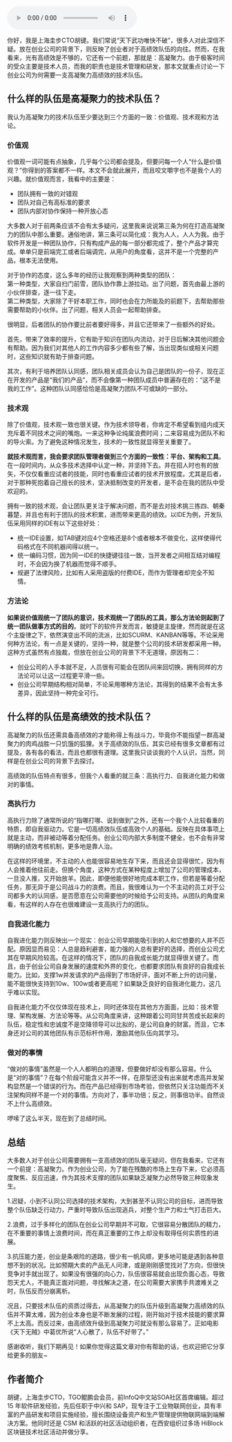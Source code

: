 <audio title="第160讲 _ 胡键：创业公司需要高凝聚力高绩效的技术团队" src="https://static001.geekbang.org/resource/audio/ea/eb/ea9ffde5d0334fd9af4cae7c88c241eb.mp3" controls="controls"></audio> 
<p>你好，我是上海圭步CTO胡键。我们常说“天下武功唯快不破”，很多人对此深信不疑。放在创业公司的背景下，则反映了创业者对于高绩效队伍的向往。然而，在我看来，光有高绩效是不够的，它还有一个前题，那就是：高凝聚力。由于极客时间的受众主要是技术人员，而我的职责也是技术管理和研发，那本文就重点讨论一下创业公司为何需要一支高凝聚力高绩效的技术队伍。</p><h2>什么样的队伍是高凝聚力的技术队伍？</h2><p>我认为高凝聚力的技术队伍至少要达到三个方面的一致：价值观、技术观和方法论。</p><h3>价值观</h3><p>价值观一词可能有点抽象，几乎每个公司都会提及，但要问每一个人“什么是价值观？”你得到的答案都不一样。本文不会就此展开，而且咬文嚼字也不是我个人的兴趣。就价值观而言，我看中的主要是：</p><ul>
<li>团队拥有一致的对错观</li>
<li>团队对自己有高标准的要求</li>
<li>团队内部对协作保持一种开放心态</li>
</ul><p>大多数人对于前两条应该不会有太多疑问，这里我来说说第三条为何在打造高凝聚力的团队中那么重要。通俗地讲，第三条可以简化成：我为人人，人人为我。由于软件开发是一种团队协作，只有构成产品的每一部分都完成了，整个产品才算完成。单单只是前端完工或者后端调完，从用户的角度看，这并不是一个完整的产品，根本无法使用。</p><!-- [[[read_end]]] --><p>对于协作的态度，这么多年的经历让我观察到两种类型的团队：<br>
第一种类型，大家自扫门前雪，团队协作靠上游拉动。出了问题，首先由最上游的小伙伴排查，逐一往下走。<br>
第二种类型，大家除了干好本职工作，同时也会在力所能及的前题下，去帮助那些需要帮助的小伙伴。出了问题，相关人员会一起帮助排查。</p><p>很明显，后者团队的协作要比前者要好得多，并且它还带来了一些额外的好处。</p><p>首先，带来了效率的提升，它有助于知识在团队内流动，对于日后解决其他问题会有帮助。因为我们对其他人的工作内容多少都有些了解，当出现类似或相关问题时，这些知识就有助于排查问题。</p><p>其次，有利于培养团队认同感，团队相关成员会认为自己是团队的一份子，现在正在开发的产品是“我们的产品”，而不会像第一种团队成员中普遍存在的：“这不是我的工作”。这种团队认同感恰恰是高凝聚力团队不可或缺的一部分。</p><h3>技术观</h3><p>除了价值观，技术观一致也很关键。作为技术领导者，你肯定不希望看到组内成天充斥着不同技术之间的嘴炮。一来这种争论纯属浪费时间；二来容易成为团队不和的导火索。为了避免这种情况发生，技术的一致性就显得至关重要了。</p><p><strong>就技术观而言，我会要求团队管理者做到三个方面的一致性：平台、架构和工具</strong>。在一段时间内，从众多技术选择中认定一种，并坚持下去。并在招人时也有的放矢，不仅仅看重应试者的技能，同时也看重应试者的技术开放程度。尤其是后者，对于那种死抱着自己擅长的技术，坚决抵制改变的开发者，是不会在我的团队中受欢迎的。</p><p>拥有一致的技术观，会让团队更关注于解决问题，而不是去对技术挑三拣四、朝秦暮楚，并且也有利于团队的技术积累，进而带来更高的绩效。以IDE为例，开发队伍采用同样的IDE有以下这些好处：</p><ul>
<li>统一IDE设置，如TAB键对应4个空格还是8个或者根本不做变化，这样使得代码格式在不同机器间得以统一。</li>
<li>统一编码习惯，因为同一IDE的快捷键往往一致，当开发者之间相互结对编程时，不会因为换了机器而觉得不顺手。</li>
<li>规避了法律风险，比如有人采用盗版的付费IDE，而作为管理者却完全不知情。</li>
</ul><h3>方法论</h3><p><strong>如果说价值观统一了团队的意识，技术观统一了团队的工具，那么方法论则起到了统一团队做事方式的目的</strong>。就时下的软件开发而言，敏捷是主旋律，然而就是在这个主旋律之下，依然演变出不同的流派，比如SCURM、KANBAN等等。不论采用何种方法论，有一点是关键的，坚持一种，就是整个公司的技术研发都采用一种。这种方式虽然有点独裁，但放在创业公司的背景下不无道理，原因有二：</p><ul>
<li>创业公司的人手本就不足，人员很有可能会在团队间来回切换，拥有同样的方法论可以让这一过程更平滑一些。</li>
<li>创业公司早期结构相对简单，不论采用哪种方法论，其得到的结果不会有太多差异，因此坚持一种完全可行。</li>
</ul><h2>什么样的队伍是高绩效的技术队伍？</h2><p>高凝聚力的队伍还需具备高绩效的才能称得上有战斗力，毕竟你不能指望一群高凝聚力的肉鸡战胜一只饥饿的狐狸。关于高绩效的队伍，其实已经有很多文章都有过提及，各有各的看法，而且也都很有道理。这里我只谈谈我的个人认识，当然，同样是在创业公司的背景下去探讨。</p><p>高绩效的队伍特点有很多，但我个人看重的就三条：高执行力、自我进化能力和做对的事情。</p><h3>高执行力</h3><p>高执行力除了通常所说的“指哪打哪、说到做到”之外，还有一个我个人比较看重的特质，即自我驱动力。它是一切高绩效队伍或高效个人的基础。反映在具体事项上就是主动，而非被动等着分配任务。创业公司内部大多制度不健全，也不会有非常明确的绩效考核机制，更多地是靠人治。</p><p>在这样的环境里，不主动的人也能很容易地生存下来，而且还会显得很忙，因为有人会推着他往前走。但换个角度，这种方式在某种程度上增加了公司的管理成本，一旦没人推，又开始放羊。因此，即便他能很好地完成本职工作，但若是等着分配任务，那无异于是公司战斗力的浪费。而且，我很难认为一个不主动的员工对于公司都多大的认同感，是否愿意在公司需要他的时候给予公司支持。从团队的角度来看，有这样的人存在也很难建设一支高执行力的团队。</p><h3>自我进化能力</h3><p>自我进化能力则反映出一个现实：创业公司早期能吸引到的人和它想要的人并不匹配。原因显而易见：人总是趋利避害，能力强的人总有更好的选择，而创业公司尤其在早期风险较高。在这样的情况下，团队的自我成长能力就显得很关键了。而且，由于创业公司自身发展的速度和外界的变化，也都要求团队有良好的自我成长能力。比如，支撑1w并发请求的产品得到了市场好评，面对不断上升的访问量，能不能很快支持到10w、100w或者更高呢？如果缺乏良好的自我进化能力，这几乎难以实现。</p><p>自我进化能力不仅仅体现在技术上，同时还体现在其他方方面面，比如：技术管理、架构发展、方法论等等。从公司角度来讲，这种跟着公司同甘共苦成长起来的队伍，稳定性和忠诚度不是空降领导可以比拟的，是公司自身的财富。而且，它本身还对公司的其他团队有示范标杆作用，激励其他队伍向其学习。</p><h3>做对的事情</h3><p>“做对的事情”虽然是一个人人都明白的道理，但要做好却没有那么容易。什么是“对的事情”？在每个阶段可能含义并不一样，在原型还没有出来就考虑高并发架构显然是一个错误的行为。而在产品已经得到市场考验，但依然只关注功能而不关注架构同样不是一个对的事情。方向对了，事半功倍；反之，则事倍功半。自然谈不上什么高绩效。</p><p>啰嗦了这么半天，现在到了总结时间。</p><h2>总结</h2><p>大多数人对于创业公司需要拥有一支高绩效的团队毫无疑问，但在我看来，它还有一个前提：高凝聚力。作为创业公司，为了能在残酷的市场上生存下来，它必须高度聚焦、反应迅速，作为其技术支撑的团队如果缺乏凝聚力必然导致三种现象发生。</p><p>1.迟疑，小到不认同公司选择的技术架构，大到甚至不认同公司的目标，进而导致整个队伍缺乏行动力，严重时导致队伍出现逃兵，对整个生产力和士气打击巨大。</p><p>2.浪费，过于多样化的团队在创业公司早期并不可取，它很容易分散团队的精力，在不重要的事情上浪费时间，而在真正重要的工作上却没有取得任何实质性的进展。</p><p>3.抗压能力差，创业是条艰险的道路，很少有一帆风顺，更多地可能是遇到各种意想不到的状况。比如预期大卖的产品无人问津，或是刚刚感觉找对了方向，但很快竞争对手就出现了。如果没有很强的向心力，队伍很容易就会出现负面心态，导致怨天尤人，不能真正面对问题，寻找解决之道，在公司需要大家携手共渡难关之时，队伍反而分崩离析。</p><p>况且，只要技术队伍的资质过得去，从高凝聚力的队伍升级到高凝聚力高绩效的队伍并不算太难，因为创业本身也是不断发展的过程，刚开始对于技术技能的要求算不上太高。而反过来，由高绩效升级到高凝聚力可就没有那么容易了。正如电影《天下无贼》中葛优所说“人心散了，队伍不好带了。”</p><p>感谢收听，我们下期再见！如果你觉得这篇文章对你有帮助的话，也欢迎把它分享给更多的朋友~</p><h2>作者简介</h2><p>胡键，上海圭步CTO，TGO鲲鹏会会员，前InfoQ中文站SOA社区首席编辑。超过 15 年软件研发经验，先后任职于中兴和 SAP，现专注于工业物联网创业，具有丰富的产品研发和项目实施经验，擅长围绕设备资产和生产管理提供物联网端到端解决方案。他同时还是 CSM 和活跃的社区活动组织者，在西安组织过多场 HiBlock 区块链技术社区活动并做分享。</p><p></p>